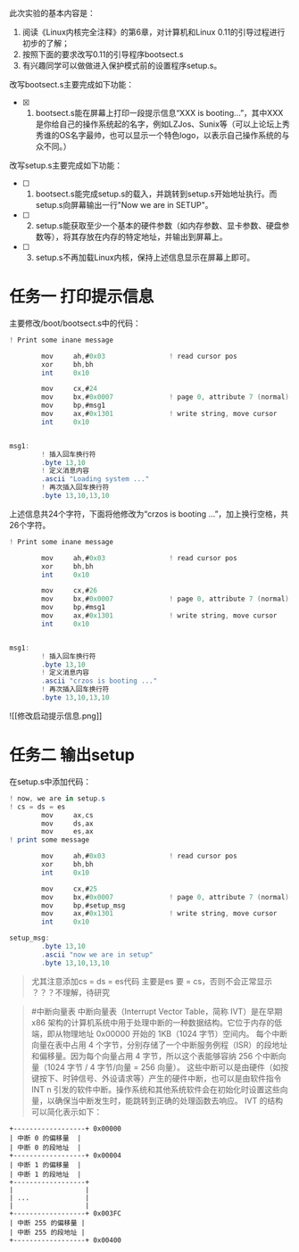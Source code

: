 此次实验的基本内容是：

1. 阅读《Linux内核完全注释》的第6章，对计算机和Linux 0.11的引导过程进行初步的了解；
2. 按照下面的要求改写0.11的引导程序bootsect.s
3. 有兴趣同学可以做做进入保护模式前的设置程序setup.s。

改写bootsect.s主要完成如下功能：

- [x] 1. bootsect.s能在屏幕上打印一段提示信息“XXX is booting...”，其中XXX是你给自己的操作系统起的名字，例如LZJos、Sunix等（可以上论坛上秀秀谁的OS名字最帅，也可以显示一个特色logo，以表示自己操作系统的与众不同。）

改写setup.s主要完成如下功能：

- [ ] 1. bootsect.s能完成setup.s的载入，并跳转到setup.s开始地址执行。而setup.s向屏幕输出一行"Now we are in SETUP"。
- [ ] 2. setup.s能获取至少一个基本的硬件参数（如内存参数、显卡参数、硬盘参数等），将其存放在内存的特定地址，并输出到屏幕上。
- [ ] 3. setup.s不再加载Linux内核，保持上述信息显示在屏幕上即可。
# 任务一 打印提示信息
主要修改/boot/bootsect.s中的代码：
```as
! Print some inane message

        mov     ah,#0x03                ! read cursor pos
        xor     bh,bh
        int     0x10

        mov     cx,#24
        mov     bx,#0x0007              ! page 0, attribute 7 (normal)
        mov     bp,#msg1
        mov     ax,#0x1301              ! write string, move cursor
        int     0x10


msg1:
        ! 插入回车换行符
        .byte 13,10
        ! 定义消息内容
        .ascii "Loading system ..."
        ! 再次插入回车换行符
        .byte 13,10,13,10
```

上述信息共24个字符，下面将他修改为“crzos is booting ...”，加上换行空格，共26个字符。

```as
! Print some inane message

        mov     ah,#0x03                ! read cursor pos
        xor     bh,bh
        int     0x10

        mov     cx,#26
        mov     bx,#0x0007              ! page 0, attribute 7 (normal)
        mov     bp,#msg1
        mov     ax,#0x1301              ! write string, move cursor
        int     0x10


msg1:
        ! 插入回车换行符
        .byte 13,10
        ! 定义消息内容
        .ascii "crzos is booting ..."
        ! 再次插入回车换行符
        .byte 13,10,13,10
```
![[修改启动提示信息.png]]

# 任务二 输出setup
在setup.s中添加代码：
```as
! now, we are in setup.s
! cs = ds = es
        mov     ax,cs
        mov     ds,ax
        mov     es,ax
! print some message

        mov     ah,#0x03                ! read cursor pos
        xor     bh,bh
        int     0x10

        mov     cx,#25
        mov     bx,#0x0007              ! page 0, attribute 7 (normal)
        mov     bp,#setup_msg
        mov     ax,#0x1301              ! write string, move cursor
        int     0x10

setup_msg:
        .byte 13,10
        .ascii "now we are in setup"
        .byte 13,10,13,10
```

> 尤其注意添加cs = ds = es代码
> 主要是es 要 = cs，否则不会正常显示
> ？？？不理解，待研究

> #中断向量表
> 中断向量表（Interrupt Vector Table，简称 IVT）是在早期 x86 架构的计算机系统中用于处理中断的一种数据结构。它位于内存的低端，即从物理地址 0x00000 开始的 1KB（1024 字节）空间内。
> 每个中断向量在表中占用 4 个字节，分别存储了一个中断服务例程（ISR）的段地址和偏移量。因为每个向量占用 4 字节，所以这个表能够容纳 256 个中断向量（1024 字节 / 4 字节/向量 = 256 向量）。
> 这些中断可以是由硬件（如按键按下、时钟信号、外设请求等）产生的硬件中断，也可以是由软件指令 INT n 引发的软件中断。操作系统和其他系统软件会在初始化时设置这些向量，以确保当中断发生时，能跳转到正确的处理函数去响应。
> IVT 的结构可以简化表示如下：
```
+------------------+ 0x00000
| 中断 0 的偏移量  |
| 中断 0 的段地址  |
+------------------+ 0x00004
| 中断 1 的偏移量  |
| 中断 1 的段地址  |
+------------------+
|                  |
| ...              |
|                  |
+------------------+ 0x003FC
| 中断 255 的偏移量 |
| 中断 255 的段地址 |
+------------------+ 0x00400
```







